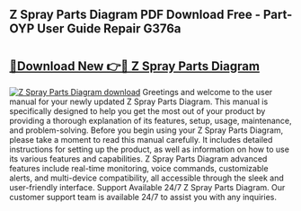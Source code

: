 ## Z Spray Parts Diagram PDF Download Free - Part-OYP User Guide Repair G376a

# <h2><a href="http://dfuajr4.blite.top/?on=Z+Spray+Parts+Diagram">🔗Download New 👉🔴 Z Spray Parts Diagram</a></h2>

[![Z Spray Parts Diagram download](https://i.imgur.com/lujVjoI.png)](http://dfuajr4.blite.top/?on=Z+Spray+Parts+Diagram)
Greetings and welcome to the user manual for your newly updated Z Spray Parts Diagram. This manual is specifically designed to help you get the most out of your product by providing a thorough explanation of its features, setup, usage, maintenance, and problem-solving. Before you begin using your Z Spray Parts Diagram, please take a moment to read this manual carefully. It includes detailed instructions for setting up the product, as well as information on how to use its various features and capabilities. Z Spray Parts Diagram advanced features include real-time monitoring, voice commands, customizable alerts, and multi-device compatibility, all accessible through the sleek and user-friendly interface. Support Available 24/7 Z Spray Parts Diagram. Our customer support team is available 24/7 to assist you with any inquiries.
